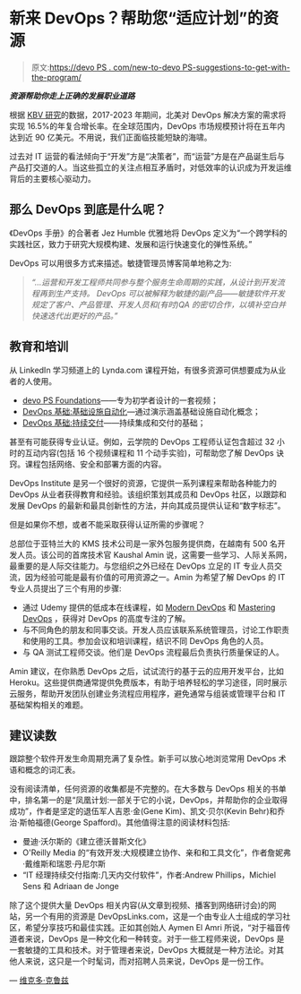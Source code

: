 # 新来 DevOps？帮助您“适应计划”的资源

> 原文:[https://devo PS . com/new-to-devo PS-suggestions-to-get-with-the-program/](https://devops.com/new-to-devops-suggestions-to-get-with-the-program/)

***资源帮助你走上正确的发展职业道路***

根据 [KBV 研究](https://kbvresearch.com/news/north-america-devops-market/)的数据，2017-2023 年期间，北美对 DevOps 解决方案的需求将实现 16.5%的年复合增长率。在全球范围内，DevOps 市场规模预计将在五年内达到近 90 亿美元。不用说，我们正面临技能短缺的海啸。

过去对 IT 运营的看法倾向于“开发”方是“决策者”，而“运营”方是在产品诞生后与产品打交道的人。当这些孤立的关注点相互矛盾时，对低效率的认识成为开发运维背后的主要核心驱动力。

## 那么 DevOps 到底是什么呢？

《DevOps 手册》的合著者 Jez Humble 优雅地将 DevOps 定义为“一个跨学科的实践社区，致力于研究大规模构建、发展和运行快速变化的弹性系统。”

DevOps 可以用很多方式来描述。敏捷管理员博客简单地称之为:

> *“…运营和开发工程师共同参与整个服务生命周期的实践，从设计到开发流程再到生产支持。* *DevOps 可以被解释为敏捷的副产品——敏捷软件开发规定了客户、产品管理、开发人员和(有时)QA 的密切合作，以填补空白并快速迭代出更好的产品。”*

## **教育和培训**

从 LinkedIn 学习频道上的 Lynda.com 课程开始，有很多资源可供想要成为从业者的人使用。

*   [devo PS Foundations](https://www.lynda.com/Operating-Systems-tutorials/DevOps-Fundamentals/508618-2.html)——专为初学者设计的一套视频；
*   [DevOps 基础:基础设施自动化](https://www.lynda.com/IT-Infrastructure-tutorials/DevOps-Foundations-Infrastructure-Automation/574705-2.html)—通过演示涵盖基础设施自动化概念；
*   [DevOps 基础:持续交付](https://www.lynda.com/IT-Infrastructure-tutorials/DevOps-Foundations-Continuous-DeliveryContinuous-Integration/606079-2.html)——持续集成和交付的基础；

甚至有可能获得专业认证。例如，云学院的 DevOps 工程师认证包含超过 32 小时的互动内容(包括 16 个视频课程和 11 个动手实验)，可帮助您了解 DevOps 诀窍。课程包括网络、安全和部署方面的内容。

DevOps Institute 是另一个很好的资源，它提供一系列课程来帮助各种能力的 DevOps 从业者获得教育和经验。该组织策划其成员和 DevOps 社区，以跟踪和发展 DevOps 的最新和最具创新性的方法，并向其成员提供认证和“数字标志”。

但是如果你不想，或者不能采取获得认证所需的步骤呢？

总部位于亚特兰大的 KMS 技术公司是一家外包服务提供商，在越南有 500 名开发人员。该公司的首席技术官 Kaushal Amin 说，这需要一些学习、人际关系网，最重要的是人际交往能力。与您组织之外已经在 DevOps 立足的 IT 专业人员交流，因为经验可能是最有价值的可用资源之一。Amin 为希望了解 DevOps 的 IT 专业人员提出了三个有用的步骤:

*   通过 Udemy 提供的低成本在线课程，如 [Modern DevOps](https://goo.gl/VKjfnn) 和 [Mastering DevOps](https://goo.gl/H85vqf) ，获得对 DevOps 的高度专注的了解。
*   与不同角色的朋友和同事交谈。开发人员应该联系系统管理员，讨论工作职责和使用的工具。参加会议和培训课程，结识不同 DevOps 角色的人员。
*   与 QA 测试工程师交谈。他们是 DevOps 流程最后负责执行质量保证的人。

Amin 建议，在你熟悉 DevOps 之后，试试流行的基于云的应用开发平台，比如 Heroku。这些提供商通常提供免费版本，有助于培养轻松的学习途径，同时展示云服务，帮助开发团队创建业务流程应用程序，避免通常与组装或管理平台和 IT 基础架构相关的难题。

## **建议读数**

跟踪整个软件开发生命周期充满了复杂性。新手可以放心地浏览常用 DevOps 术语和概念的词汇表。

没有阅读清单，任何资源的收集都是不完整的。在大多数与 DevOps 相关的书单中，排名第一的是“凤凰计划:一部关于它的小说，DevOps，并帮助你的企业取得成功”，作者是坚定的退伍军人吉恩·金(Gene Kim)、凯文·贝尔(Kevin Behr)和乔治·斯帕福德(George Spafford)。其他值得注意的阅读材料包括:

*   曼迪·沃尔斯的《建立德沃普斯文化》
*   O'Reilly Media 的“有效开发:大规模建立协作、亲和和工具文化”，作者詹妮弗·戴维斯和瑞恩·丹尼尔斯
*   “IT 经理持续交付指南:几天内交付软件”，作者:Andrew Phillips，Michiel Sens 和 Adriaan de Jonge

除了这个提供大量 DevOps 相关内容(从文章到视频、播客到网络研讨会)的网站，另一个有用的资源是 DevOpsLinks.com，这是一个由专业人士组成的学习社区，希望分享技巧和最佳实践。正如其创始人 Aymen El Amri 所说，“对于福音传道者来说，DevOps 是一种文化和一种转变。对于一些工程师来说，DevOps 是一套敏捷的工具和技术。对于管理者来说，DevOps 大概就是一种方法论。对其他人来说，这只是一个时髦词，而对招聘人员来说，DevOps 是一份工作。

— [维克多·克鲁兹](https://devops.com/author/victor-cruz/)